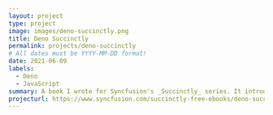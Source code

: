 ```yaml
---
layout: project
type: project
image: images/deno-succinctly.png
title: Deno Succinctly
permalink: projects/deno-succinctly
# All dates must be YYYY-MM-DD format!
date: 2021-06-09
labels:
  - Deno
  - JavaScript
summary: A book I wrote for Syncfusion's _Succinctly_ series. It introduces readers familiar with Node.js to Deno, by creating three projects that demonstrate Deno's features.
projecturl: https://www.syncfusion.com/succinctly-free-ebooks/deno-succinctly
---
```

